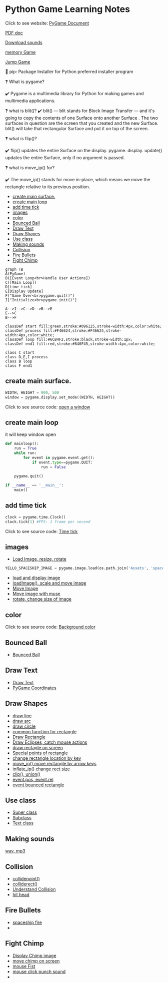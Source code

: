 <h1>Python Game Learning Notes</h1>

Click to see website: [PyGame Document](https://www.pygame.org/docs/)

[PDF doc](https://buildmedia.readthedocs.org/media/pdf/pygame/latest/pygame.pdf)

[Download sounds](https://freesound.org/people/adh.dreaming/sounds)

[memory Game](https://www.youtube.com/watch?v=KAn1f16Cl1I)

[Jump Game ](https://www.youtube.com/watch?v=AY9MnQ4x3zk)

📌 pip: Package Installer for Python
preferred installer program

❓ What is pygame?

✔️ Pygame is a multimedia library for Python for making games and multimedia applications.

❓ what is blit()?
✔️ blit() — blit stands for Block Image Transfer — and it's going to copy the contents of one Surface onto another Surface . The two surfaces in question are the screen that you created and the new Surface. blit() will take that rectangular Surface and put it on top of the screen.

❓ what is flip()?

✔️ flip() updates the entire Surface on the display. pygame. display. update() updates the entire Surface, only if no argument is passed.

❓ what is move_ip() for?

✔️ The move_ip() stands for move in-place, which means we move the rectangle relative to its previous position.

- [create main surface.](#create-main-surface)
- [create main loop](#create-main-loop)
- [add time tick](#add-time-tick)
- [images](#images)
- [color](#color)
- [Bounced Ball](#bounced-ball)
- [Draw Text](#draw-text)
- [Draw Shapes](#draw-shapes)
- [Use class](#use-class)
- [Making sounds](#making-sounds)
- [Collision](#collision)
- [Fire Bullets](#fire-bullets)
- [Fight Chimp](#fight-chimp)

```mermaid
graph TB
A(PyGame)
B([Event Loop<br>Handle User Actions])
C([Main Loop])
D[time tick]
E[Display Update]
F["Game Over<br>pygame.quit()"]
I["Initialize<br>pygame.init()"]

A-->I-->C-->D-->B-->E
E-->C
B-->F

classDef start fill:green,stroke:#096125,stroke-width:4px,color:white;
classDef process fill:#F46624,stroke:#F46624,stroke-width:4px,color:white;
classDef loop fill:#6CB4F2,stroke:black,stroke-width:1px;
classDef end1 fill:red,stroke:#840F45,stroke-width:4px,color:white;

class C start
class D,E,I process
class B loop
class F end1
```
## create main surface.

```py
WIDTH, HEIGHT = 900, 500
window = pygame.display.set_mode((WIDTH, HEIGHT))
```
Click to see source code: [open a window](../src/openWindow.py)

## create main loop
it will keep window open

```py
def mainloop():
    run = True
    while run:
        for event in pygame.event.get():
            if event.type==pygame.QUIT:
                run = False
    
    pygame.quit()

if __name__ == '__main__':
    main()
```

## add time tick

```py
clock = pygame.time.Clock()
clock.tick(1) #FPS: 1 frame per second
```
Click to see source code: [Time tick](../src/timeTick.py)


## images
* [Load Image, resize, rotate](../src/loadImage.py)
```py
YELLO_SPACESHIP_IMAGE = pygame.image.load(os.path.join('Assets', 'spaceship_yellow.png'))
```
* [load and display image](../src/loadImage2.py)
* [loadImage(), scale and move image](../src/loadImage3.py)
* [Move Image](../src/moveImage.py)
* [Move image with muse](../src/image1.py)
* [rotate, change size of image](../src/image2.py)

## color
Click to see source code: [Background color](../src/color.py)

## Bounced Ball
* [Bounced Ball](../src/ball.py)

## Draw Text
* [Draw Text](../src/drawText.py)
* [PyGame Coordinates](../src/coordinates.py)

## Draw Shapes
* [draw line](../src/drawLine.py)
* [draw arc](../src/drawArc.py)
* [draw circle](../src/drawCircle.py)
* [common function for rectangle](../src/rect.py)
* [Draw Rectangle](../src/drawRectangle.py)
* [Draw Eclipses, catch mouse actions](../src/drawEllipses.py)
* [draw rectagle on screen](../src/rect1.py)
* [Special points of rectangle](../src/rect2.py)
* [change rectangle location by key](../src/rect3.py)
* [move_ip() move rectangle by arrow keys](../src/rect4.py)
* [inflate_ip() change rect size](../src/rect5.py)
* [clip(), union()](../src/rect6.py)
* [event.pos, event.rel](../src/rect7.py)
* [event bounced rectangle](../src/rect8.py)

## Use class
* [Super class](../src/appSuper.py)
* [Subclass](../src/app.py)
* [Text class](../src/appText.py)
  
## Making sounds
[wav, mp3](../src/sound1.py)

## Collision
* [collidepoint()](../src/rect9.py)
* [colliderect()](../src/rect10.py)
* [Understand Collision](../src/rect11.py)
* [hit head](../src/rect12.py)

## Fire Bullets
* [spaceship fire](../src/rect13.py)
* 
## Fight Chimp
* [Display Chimp image](../src/displayChimp.py)
* [move chimp on screen](../src/moveChimp.py)
* [mouse Fist](../src/mouseFist.py)
* [mouse click punch sound](../src/fistPunch.py)
* [](../src/fistHitChimp.py)




